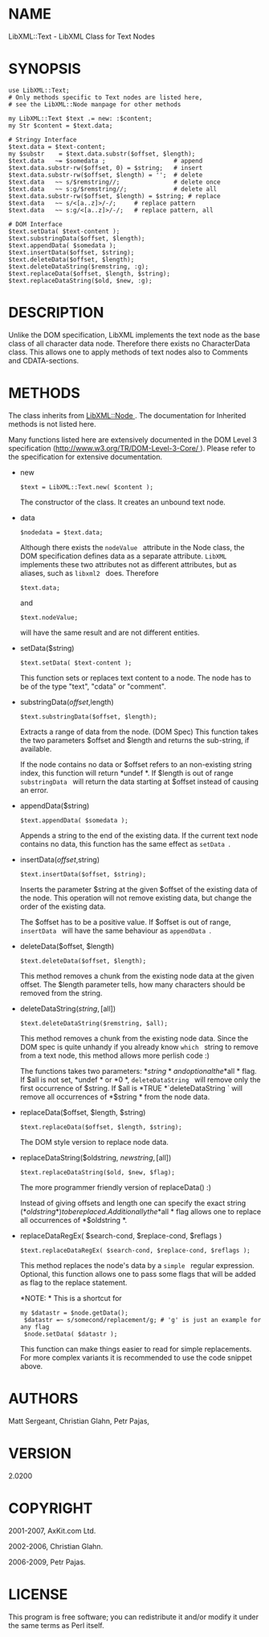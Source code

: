 NAME
====

LibXML::Text - LibXML Class for Text Nodes

SYNOPSIS
========

    use LibXML::Text;
    # Only methods specific to Text nodes are listed here,
    # see the LibXML::Node manpage for other methods

    my LibXML::Text $text .= new: :$content; 
    my Str $content = $text.data;

    # Stringy Interface
    $text.data = $text-content;
    my $substr    = $text.data.substr($offset, $length);
    $text.data   ~= $somedata ;                   # append
    $text.data.substr-rw($offset, 0) = $string;   # insert
    $text.data.substr-rw($offset, $length) = '';  # delete
    $text.data   ~~ s/$remstring//;               # delete once
    $text.data   ~~ s:g/$remstring//;             # delete all
    $text.data.substr-rw($offset, $length) = $string; # replace
    $text.data   ~~ s/<[a..z]>/-/;     # replace pattern
    $text.data   ~~ s:g/<[a..z]>/-/;   # replace pattern, all

    # DOM Interface
    $text.setData( $text-content );
    $text.substringData($offset, $length);
    $text.appendData( $somedata );
    $text.insertData($offset, $string);
    $text.deleteData($offset, $length);
    $text.deleteDataString($remstring, :g);
    $text.replaceData($offset, $length, $string);
    $text.replaceDataString($old, $new, :g);

DESCRIPTION
===========

Unlike the DOM specification, LibXML implements the text node as the base class of all character data node. Therefore there exists no CharacterData class. This allows one to apply methods of text nodes also to Comments and CDATA-sections.

METHODS
=======

The class inherits from [LibXML::Node ](LibXML::Node ). The documentation for Inherited methods is not listed here. 

Many functions listed here are extensively documented in the DOM Level 3 specification ([http://www.w3.org/TR/DOM-Level-3-Core/ ](http://www.w3.org/TR/DOM-Level-3-Core/ )). Please refer to the specification for extensive documentation. 

  * new

        $text = LibXML::Text.new( $content );

    The constructor of the class. It creates an unbound text node.

  * data

        $nodedata = $text.data;

    Although there exists the `nodeValue ` attribute in the Node class, the DOM specification defines data as a separate attribute. `LibXML ` implements these two attributes not as different attributes, but as aliases, such as `libxml2 ` does. Therefore

        $text.data;

    and

        $text.nodeValue;

    will have the same result and are not different entities.

  * setData($string)

        $text.setData( $text-content );

    This function sets or replaces text content to a node. The node has to be of the type "text", "cdata" or "comment".

  * substringData($offset,$length)

        $text.substringData($offset, $length);

    Extracts a range of data from the node. (DOM Spec) This function takes the two parameters $offset and $length and returns the sub-string, if available.

    If the node contains no data or $offset refers to an non-existing string index, this function will return *undef *. If $length is out of range `substringData ` will return the data starting at $offset instead of causing an error.

  * appendData($string)

        $text.appendData( $somedata );

    Appends a string to the end of the existing data. If the current text node contains no data, this function has the same effect as `setData `.

  * insertData($offset,$string)

        $text.insertData($offset, $string);

    Inserts the parameter $string at the given $offset of the existing data of the node. This operation will not remove existing data, but change the order of the existing data.

    The $offset has to be a positive value. If $offset is out of range, `insertData ` will have the same behaviour as `appendData `.

  * deleteData($offset, $length)

        $text.deleteData($offset, $length);

    This method removes a chunk from the existing node data at the given offset. The $length parameter tells, how many characters should be removed from the string.

  * deleteDataString($string, [$all])

        $text.deleteDataString($remstring, $all);

    This method removes a chunk from the existing node data. Since the DOM spec is quite unhandy if you already know `which ` string to remove from a text node, this method allows more perlish code :)

    The functions takes two parameters: *$string * and optional the *$all * flag. If $all is not set, *undef * or *0 *, `deleteDataString ` will remove only the first occurrence of $string. If $all is *TRUE *`deleteDataString ` will remove all occurrences of *$string * from the node data.

  * replaceData($offset, $length, $string)

        $text.replaceData($offset, $length, $string);

    The DOM style version to replace node data.

  * replaceDataString($oldstring, $newstring, [$all])

        $text.replaceDataString($old, $new, $flag);

    The more programmer friendly version of replaceData() :)

    Instead of giving offsets and length one can specify the exact string (*$oldstring *) to be replaced. Additionally the *$all * flag allows one to replace all occurrences of *$oldstring *.

  * replaceDataRegEx( $search-cond, $replace-cond, $reflags )

        $text.replaceDataRegEx( $search-cond, $replace-cond, $reflags );

    This method replaces the node's data by a `simple ` regular expression. Optional, this function allows one to pass some flags that will be added as flag to the replace statement.

    *NOTE: * This is a shortcut for

        my $datastr = $node.getData();
         $datastr =~ s/somecond/replacement/g; # 'g' is just an example for any flag
         $node.setData( $datastr );

    This function can make things easier to read for simple replacements. For more complex variants it is recommended to use the code snippet above.

AUTHORS
=======

Matt Sergeant, Christian Glahn, Petr Pajas, 

VERSION
=======

2.0200

COPYRIGHT
=========

2001-2007, AxKit.com Ltd.

2002-2006, Christian Glahn.

2006-2009, Petr Pajas.

LICENSE
=======

This program is free software; you can redistribute it and/or modify it under the same terms as Perl itself.

